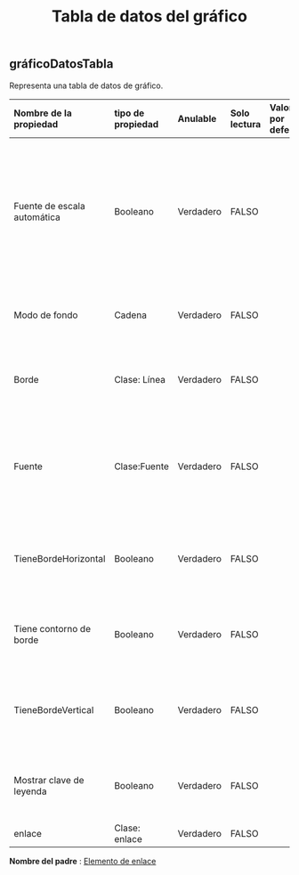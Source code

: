 ﻿---
title: Tabla de datos del gráfico
second_title: Aspose.Cells Cloud Documen
type: docs
url: /es/specification/model/chartdatatable/
description: "Aspose.Cells Especificación del modelo de nube: ChartDataTable. Maneje sin esfuerzo Excel y otros documentos de hoja de cálculo con funciones como abrir, generar, editar, dividir, fusionar, comparar y convertir."
kwords: Excel, Office, hoja de cálculo, nube REST API, ChartDataTable
weight: 50
---
## **gráficoDatosTabla**

 Representa una tabla de datos de gráfico.

| Nombre de la propiedad| tipo de propiedad| Anulable| Solo lectura| Valor por defecto| Descripción|
|:- |:- |:- |:- |:- |:- |
| Fuente de escala automática| Booleano| Verdadero| FALSO||Verdadero si el texto del objeto cambia el tamaño de fuente cuando cambia el tamaño del objeto. El valor por defecto es verdadero.|
| Modo de fondo| Cadena| Verdadero| FALSO|| Obtiene y establece el modo de visualización del fondo.|
| Borde| Clase: Línea| Verdadero| FALSO|| Devuelve un objeto Border que representa el borde del objeto.|
| Fuente| Clase:Fuente| Verdadero| FALSO|| Obtiene un objeto que representa la configuración de fuente de la tabla de datos del gráfico especificada.|
| TieneBordeHorizontal| Booleano| Verdadero| FALSO|| Verdadero si la tabla de datos del gráfico tiene bordes de celda horizontales|
| Tiene contorno de borde| Booleano| Verdadero| FALSO|| Verdadero si la tabla de datos del gráfico tiene bordes de contorno|
| TieneBordeVertical| Booleano| Verdadero| FALSO|| Verdadero si la tabla de datos del gráfico tiene bordes de celda verticales|
| Mostrar clave de leyenda| Booleano| Verdadero| FALSO|| Verdadero si la clave de leyenda de la etiqueta de datos está visible.|
| enlace| Clase: enlace| Verdadero| FALSO|||

**Nombre del padre** : [Elemento de enlace](/specification/model/linkelement)

